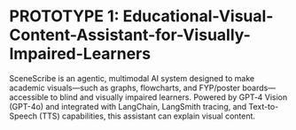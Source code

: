 # PROTOTYPE 1: Educational-Visual-Content-Assistant-for-Visually-Impaired-Learners
SceneScribe is an agentic, multimodal AI system designed to make academic visuals—such as graphs, flowcharts, and FYP/poster boards—accessible to blind and visually impaired learners. Powered by GPT‑4 Vision (GPT-4o) and integrated with LangChain, LangSmith tracing, and Text-to-Speech (TTS) capabilities, this assistant can explain visual content.
